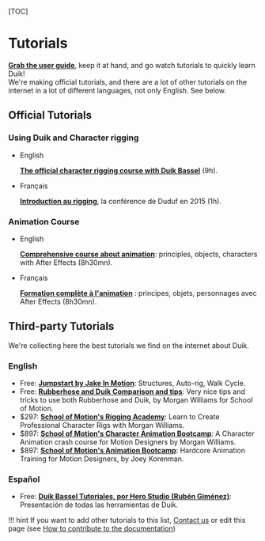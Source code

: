 [TOC]

# Tutorials

__[Grab the user guide](printed-user-guide.md)__, keep it at hand, and go watch tutorials to quickly learn Duik!  
We're making official tutorials, and there are a lot of other tutorials on the internet in a lot of different languages, not only English. See below.  

## Official Tutorials

### Using Duik and Character rigging

- English

    [**The official character rigging course with Duik Bassel**](https://en.tuto.com/after-effects/the-official-character-rigging-course-with-duik-bassel-after-effects,115371.html?cc=vyKT3i) (9h).

- Français

    [**Introduction au rigging**](https://en.tuto.com/after-effects/the-official-character-rigging-course-with-duik-bassel-after-effects,115371.html?cc=vyKT3i), la conférence de Duduf en 2015 (1h).

### Animation Course

- English

    [**Comprehensive course about animation**](https://en.tuto.com/after-effects/comprehensive-animation-course-principles-objects-characters-after-effects,112561.html?cc=vyKT3i): principles, objects, characters with After Effects (8h30mn).

- Français

    [**Formation complète à l'animation**](https://fr.tuto.com/after-effects/after-effects-formation-complete-a-l-animation-principes-objets-personnages-after-effects,93551.html?cc=vyKT3i) : principes, objets, personnages avec After Effects (8h30mn).

## Third-party Tutorials

We're collecting here the best tutorials we find on the internet about Duik.

### English

- Free: [**Jumpstart by Jake In Motion**](https://www.youtube.com/watch?v=i63vPXJ00r0): Structures, Auto-rig, Walk Cycle.
- Free: [**Rubberhose and Duik Comparison and tips**](https://www.youtube.com/watch?v=B-v8A9ZdqL4): Very nice tips and tricks to use both Rubberhose and Duik, by Morgan Williams for School of Motion.
- $297: [**School of Motion's Rigging Academy**](https://www.schoolofmotion.com/rigging-academy?ref_id=duduf): Learn to Create Professional Character Rigs with Morgan Williams.
- $897: [**School of Motion's Character Animation Bootcamp**](https://www.schoolofmotion.com/character-animation-bootcamp?ref_id=duduf): A Character Animation crash course for Motion Designers by Morgan Williams.
- $897: [**School of Motion's Animation Bootcamp**](https://www.schoolofmotion.com/animation-bootcamp?ref_id=duduf): Hardcore Animation Training for Motion Designers, by Joey Korenman.

### Español

- Free: [**Duik Bassel Tutoriales, por Hero Studio (Rubén Giménez)**](https://www.youtube.com/playlist?list=PLqgjVVKs3VV6QJiwybvMZarWo1cUS-RiV): Presentación de todas las herramientas de Duik.

!!! hint
    If you want to add other tutorials to this list, [Contact us](../../../contact) or edit this page (see [How to contribute to the documentation](../../../contribute))
